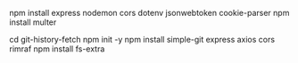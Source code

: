 npm install express nodemon cors dotenv jsonwebtoken cookie-parser
npm install multer


cd git-history-fetch
npm init -y
npm install simple-git express axios cors rimraf
npm install fs-extra